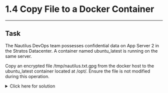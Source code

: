 # 1.4 Copy File to a Docker Container
---
## Task
The Nautilus DevOps team possesses confidential data on App Server 2 in the Stratos Datacenter. A container named ubuntu_latest is running on the same server.

Copy an encrypted file /tmp/nautilus.txt.gpg from the docker host to the ubuntu_latest container located at /opt/. Ensure the file is not modified during this operation.

<details>
  <summary>Click here for solution</summary>
  
## Solution
1. SSH into App Server 2
2. Make sure the docker container is running
```bash
docker ps
```
3. Copy the file
```bash
docker cp /tmp/nautilus.txt.gpg ubuntu_latest:/opt/
```
</details>
